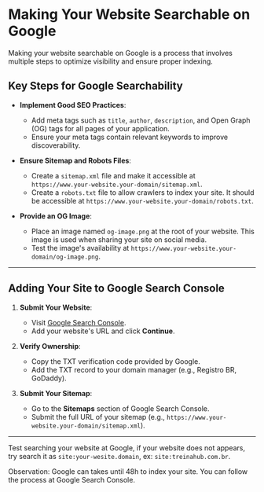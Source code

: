 # Making Your Website Searchable on Google

Making your website searchable on Google is a process that involves multiple steps to optimize visibility and ensure proper indexing.

## Key Steps for Google Searchability

- **Implement Good SEO Practices**: 
  - Add meta tags such as `title`, `author`, `description`, and Open Graph (OG) tags for all pages of your application.
  - Ensure your meta tags contain relevant keywords to improve discoverability.

- **Ensure Sitemap and Robots Files**:
  - Create a `sitemap.xml` file and make it accessible at `https://www.your-website.your-domain/sitemap.xml`.
  - Create a `robots.txt` file to allow crawlers to index your site. It should be accessible at `https://www.your-website.your-domain/robots.txt`.

- **Provide an OG Image**:
  - Place an image named `og-image.png` at the root of your website. This image is used when sharing your site on social media.
  - Test the image's availability at `https://www.your-website.your-domain/og-image.png`.

---

## Adding Your Site to Google Search Console

1. **Submit Your Website**:
   - Visit [Google Search Console](https://search.google.com/search-console).
   - Add your website's URL and click **Continue**.

2. **Verify Ownership**:
   - Copy the TXT verification code provided by Google.
   - Add the TXT record to your domain manager (e.g., Registro BR, GoDaddy).

3. **Submit Your Sitemap**:
   - Go to the **Sitemaps** section of Google Search Console.
   - Submit the full URL of your sitemap (e.g., `https://www.your-website.your-domain/sitemap.xml`).

---

Test searching your website at Google, if your website does not appears, try search it as `site:your-wesite.domain`, ex: `site:treinahub.com.br`.

Observation: Google can takes until 48h to index your site. You can follow the process at Google Search Console.
  